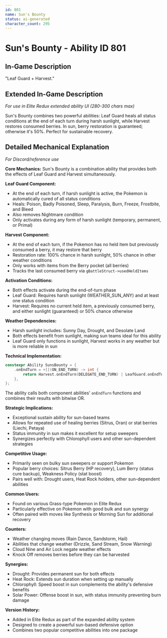 ```yaml
---
id: 801
name: Sun's Bounty
status: ai-generated
character_count: 295
---
```


# Sun's Bounty - Ability ID 801

## In-Game Description
"Leaf Guard + Harvest."

## Extended In-Game Description
*For use in Elite Redux extended ability UI (280-300 chars max)*

Sun's Bounty combines two powerful abilities: Leaf Guard heals all status conditions at the end of each turn during harsh sunlight, while Harvest restores consumed berries. In sun, berry restoration is guaranteed; otherwise it's 50%. Perfect for sustainable recovery.

## Detailed Mechanical Explanation
*For Discord/reference use*

**Core Mechanics:**
Sun's Bounty is a combination ability that provides both the effects of Leaf Guard and Harvest simultaneously.

**Leaf Guard Component:**
- At the end of each turn, if harsh sunlight is active, the Pokemon is automatically cured of all status conditions
- Heals: Poison, Badly Poisoned, Sleep, Paralysis, Burn, Freeze, Frostbite, and Bleed
- Also removes Nightmare condition
- Only activates during any form of harsh sunlight (temporary, permanent, or Primal)

**Harvest Component:**  
- At the end of each turn, if the Pokemon has no held item but previously consumed a berry, it may restore that berry
- Restoration rate: 100% chance in harsh sunlight, 50% chance in other weather conditions
- Only works with items from the Berry pocket (all berries)
- Tracks the last consumed berry via `gBattleStruct->usedHeldItems`

**Activation Conditions:**
- Both effects activate during the end-of-turn phase
- Leaf Guard: Requires harsh sunlight (WEATHER_SUN_ANY) and at least one status condition
- Harvest: Requires no current held item, a previously consumed berry, and either sunlight (guaranteed) or 50% chance otherwise

**Weather Dependencies:**
- Harsh sunlight includes: Sunny Day, Drought, and Desolate Land
- Both effects benefit from sunlight, making sun teams ideal for this ability
- Leaf Guard only functions in sunlight, Harvest works in any weather but is more reliable in sun

**Technical Implementation:**
```cpp
constexpr Ability SunsBounty = {
    .onEndTurn = +[](ON_END_TURN) -> int { 
        return Harvest.onEndTurn(DELEGATE_END_TURN) | LeafGuard.onEndTurn(DELEGATE_END_TURN); 
    },
};
```

The ability calls both component abilities' `onEndTurn` functions and combines their results with bitwise OR.

**Strategic Implications:**
- Exceptional sustain ability for sun-based teams
- Allows for repeated use of healing berries (Sitrus, Oran) or stat berries (Liechi, Petaya)
- Status immunity in sun makes it excellent for setup sweepers
- Synergizes perfectly with Chlorophyll users and other sun-dependent strategies

**Competitive Usage:**
- Primarily seen on bulky sun sweepers or support Pokemon
- Popular berry choices: Sitrus Berry (HP recovery), Lum Berry (status cure backup), Weakness Policy (stat boost)
- Pairs well with: Drought users, Heat Rock holders, other sun-dependent abilities

**Common Users:**
- Found on various Grass-type Pokemon in Elite Redux
- Particularly effective on Pokemon with good bulk and sun synergy
- Often paired with moves like Synthesis or Morning Sun for additional recovery

**Counters:**
- Weather changing moves (Rain Dance, Sandstorm, Hail)
- Abilities that change weather (Drizzle, Sand Stream, Snow Warning)
- Cloud Nine and Air Lock negate weather effects
- Knock Off removes berries before they can be harvested

**Synergies:**
- Drought: Provides permanent sun for both effects
- Heat Rock: Extends sun duration when setting up manually  
- Chlorophyll: Speed boost in sun complements the ability's defensive benefits
- Solar Power: Offense boost in sun, with status immunity preventing burn damage

**Version History:**
- Added in Elite Redux as part of the expanded ability system
- Designed to create a powerful sun-based defensive option
- Combines two popular competitive abilities into one package